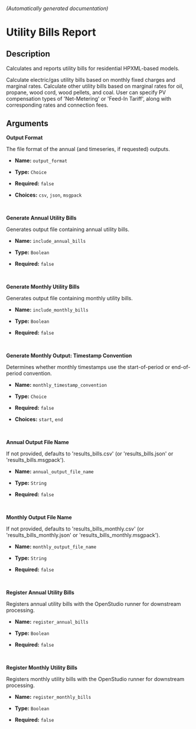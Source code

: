 
###### (Automatically generated documentation)

# Utility Bills Report

## Description
Calculates and reports utility bills for residential HPXML-based models.

Calculate electric/gas utility bills based on monthly fixed charges and marginal rates. Calculate other utility bills based on marginal rates for oil, propane, wood cord, wood pellets, and coal. User can specify PV compensation types of 'Net-Metering' or 'Feed-In Tariff', along with corresponding rates and connection fees.

## Arguments


**Output Format**

The file format of the annual (and timeseries, if requested) outputs.

- **Name:** ``output_format``
- **Type:** ``Choice``

- **Required:** ``false``

- **Choices:** `csv`, `json`, `msgpack`

<br/>

**Generate Annual Utility Bills**

Generates output file containing annual utility bills.

- **Name:** ``include_annual_bills``
- **Type:** ``Boolean``

- **Required:** ``false``

<br/>

**Generate Monthly Utility Bills**

Generates output file containing monthly utility bills.

- **Name:** ``include_monthly_bills``
- **Type:** ``Boolean``

- **Required:** ``false``

<br/>

**Generate Monthly Output: Timestamp Convention**

Determines whether monthly timestamps use the start-of-period or end-of-period convention.

- **Name:** ``monthly_timestamp_convention``
- **Type:** ``Choice``

- **Required:** ``false``

- **Choices:** `start`, `end`

<br/>

**Annual Output File Name**

If not provided, defaults to 'results_bills.csv' (or 'results_bills.json' or 'results_bills.msgpack').

- **Name:** ``annual_output_file_name``
- **Type:** ``String``

- **Required:** ``false``

<br/>

**Monthly Output File Name**

If not provided, defaults to 'results_bills_monthly.csv' (or 'results_bills_monthly.json' or 'results_bills_monthly.msgpack').

- **Name:** ``monthly_output_file_name``
- **Type:** ``String``

- **Required:** ``false``

<br/>

**Register Annual Utility Bills**

Registers annual utility bills with the OpenStudio runner for downstream processing.

- **Name:** ``register_annual_bills``
- **Type:** ``Boolean``

- **Required:** ``false``

<br/>

**Register Monthly Utility Bills**

Registers monthly utility bills with the OpenStudio runner for downstream processing.

- **Name:** ``register_monthly_bills``
- **Type:** ``Boolean``

- **Required:** ``false``

<br/>





